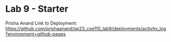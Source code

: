 # Lab 9 - Starter
Prisha Anand
Link to Deployment: https://github.com/prishaanand/sp23_cse110_lab9/deployments/activity_log?environment=github-pages
